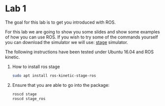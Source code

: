 Lab 1
==================

The goal for this lab is to get you introduced with ROS.

For this lab we are going to show you some slides and show some examples of how you can use ROS. If you wish to try some of the commands yourself you can download the simulator we will use: [stage](http://rtv.github.io/Stage/) simulator.

The following instructions have been tested under Ubuntu 16.04 and ROS kinetic.

1. How to install ros stage

    ```bash
    sudo apt install ros-kinetic-stage-ros
    ```

2. Ensure that you are able to go into the package:

    ```bash
    roscd stage
    roscd stage_ros
    ```
